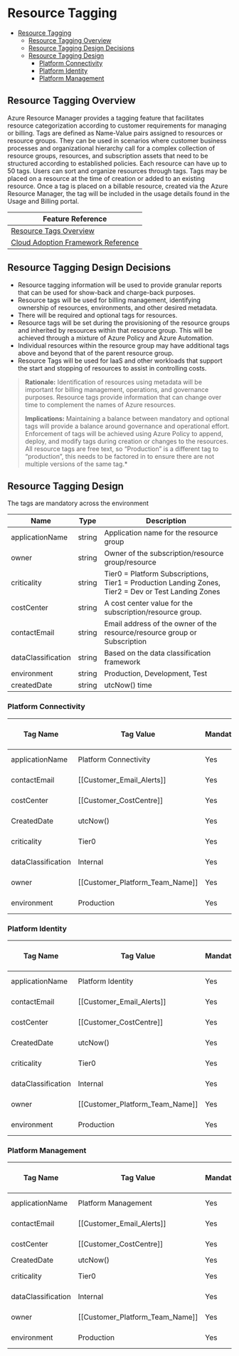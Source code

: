 # Resource Tagging

- [Resource Tagging](#resource-tagging)
  - [Resource Tagging Overview](#resource-tagging-overview)
  - [Resource Tagging Design Decisions](#resource-tagging-design-decisions)
  - [Resource Tagging Design](#resource-tagging-design)
    - [Platform Connectivity](#platform-connectivity)
    - [Platform Identity](#platform-identity)
    - [Platform Management](#platform-management)

## Resource Tagging Overview

Azure Resource Manager provides a tagging feature that facilitates resource categorization according to customer requirements for managing or billing. Tags are defined as Name-Value pairs assigned to resources or resource groups. They can be used in scenarios where customer business processes and organizational hierarchy call for a complex collection of resource groups, resources, and subscription assets that need to be structured according to established policies. Each resource can have up to 50 tags. Users can sort and organize resources through tags. Tags may be placed on a resource at the time of creation or added to an existing resource. Once a tag is placed on a billable resource, created via the Azure Resource Manager, the tag will be included in the usage details found in the Usage and Billing portal.

| **Feature Reference**                                                                                                                             |
| ------------------------------------------------------------------------------------------------------------------------------------------------- |
| [Resource Tags Overview](https://azure.microsoft.com/en-us/documentation/articles/resource-group-using-tags/)                                     |
| [Cloud Adoption Framework Reference](https://docs.microsoft.com/en-us/azure/cloud-adoption-framework/ready/azure-best-practices/resource-tagging) |

## Resource Tagging Design Decisions

- Resource tagging information will be used to provide granular reports that can be used for show-back and charge-back purposes.
- Resource tags will be used for billing management, identifying ownership of resources, environments, and other desired metadata.
- There will be required and optional tags for resources.
- Resource tags will be set during the provisioning of the resource groups and inherited by resources within that resource group. This will be achieved through a mixture of Azure Policy and Azure Automation.
- Individual resources within the resource group may have additional tags above and beyond that of the parent resource group.
- Resource Tags will be used for IaaS and other workloads that support the start and stopping of resources to assist in controlling costs.

> **Rationale:** Identification of resources using metadata will be important for billing management, operations, and governance purposes. Resource tags provide information that can change over time to complement the names of Azure resources.
>
> **Implications:** Maintaining a balance between mandatory and optional tags will provide a balance around governance and operational effort. Enforcement of tags will be achieved using Azure Policy to append, deploy, and modify tags during creation or changes to the resources. All resource tags are free text, so “Production” is a different tag to “production”, this needs to be factored in to ensure there are not multiple versions of the same tag.\*

## Resource Tagging Design

The tags are mandatory across the environment

| Name               | Type   | Description                                                                                         |
| ------------------ | ------ | --------------------------------------------------------------------------------------------------- |
| applicationName    | string | Application name for the resource group                                                             |
| owner              | string | Owner of the subscription/resource group/resource                                                   |
| criticality        | string | Tier0 = Platform Subscriptions, Tier1 = Production Landing Zones, Tier2 = Dev or Test Landing Zones |
| costCenter         | string | A cost center value for the subscription/resource group.                                            |
| contactEmail       | string | Email address of the owner of the resource/resource group or Subscription                           |
| dataClassification | string | Based on the data classification framework                                                          |
| environment        | string | Production, Development, Test                                                                       |
| createdDate        | string | utcNow() time                                                                                       |

### Platform Connectivity

| Tag Name           | Tag Value                         | Mandatory | Applied to               | Enforced by Policy? |
| ------------------ | --------------------------------- | --------- | ------------------------ | ------------------- |
| applicationName    | Platform Connectivity             | Yes       | ResourceGroup, Resources | Yes                 |
| contactEmail       | [[Customer_Email_Alerts]] | Yes       | ResourceGroup, Resources | Yes                 |
| costCenter         | [[Customer_CostCentre]]                              | Yes       | ResourceGroup, Resources | Yes                 |
| CreatedDate        | utcNow()                          | Yes       | ResourceGroup, Resources | Yes                 |
| criticality        | Tier0                             | Yes       | ResourceGroup, Resources | Yes                 |
| dataClassification | Internal                          | Yes       | ResourceGroup, Resources | Yes                 |
| owner              | [[Customer_Platform_Team_Name]]             | Yes       | ResourceGroup, Resources | Yes                 |
| environment        | Production                        | Yes       | Subscription, Resources  | Yes                 |

### Platform Identity

| Tag Name           | Tag Value                         | Mandatory | Applied to               | Enforced by Policy? |
| ------------------ | --------------------------------- | --------- | ------------------------ | ------------------- |
| applicationName    | Platform Identity                 | Yes       | ResourceGroup, Resources | Yes                 |
| contactEmail       | [[Customer_Email_Alerts]] | Yes       | ResourceGroup, Resources | Yes                 |
| costCenter         | [[Customer_CostCentre]]                              | Yes       | ResourceGroup, Resources | Yes                 |
| CreatedDate        | utcNow()                          | Yes       | ResourceGroup, Resources | Yes                 |
| criticality        | Tier0                             | Yes       | ResourceGroup, Resources | Yes                 |
| dataClassification | Internal                          | Yes       | ResourceGroup, Resources | Yes                 |
| owner              | [[Customer_Platform_Team_Name]]             | Yes       | ResourceGroup, Resources | Yes                 |
| environment        | Production                        | Yes       | Subscription, Resources  | Yes                 |

### Platform Management

| Tag Name           | Tag Value                         | Mandatory | Applied to               | Enforced by Policy? |
| ------------------ | --------------------------------- | --------- | ------------------------ | ------------------- |
| applicationName    | Platform Management               | Yes       | ResourceGroup, Resources | Yes                 |
| contactEmail       | [[Customer_Email_Alerts]] | Yes       | ResourceGroup, Resources | Yes                 |
| costCenter         | [[Customer_CostCentre]]                              | Yes       | ResourceGroup, Resources | Yes                 |
| CreatedDate        | utcNow()                          | Yes       | Resources                | Yes                 |
| criticality        | Tier0                             | Yes       | ResourceGroup, Resources | Yes                 |
| dataClassification | Internal                          | Yes       | ResourceGroup, Resources | Yes                 |
| owner              | [[Customer_Platform_Team_Name]]             | Yes       | ResourceGroup, Resources | Yes                 |
| environment        | Production                        | Yes       | Subscription, Resources  | Yes                 |
